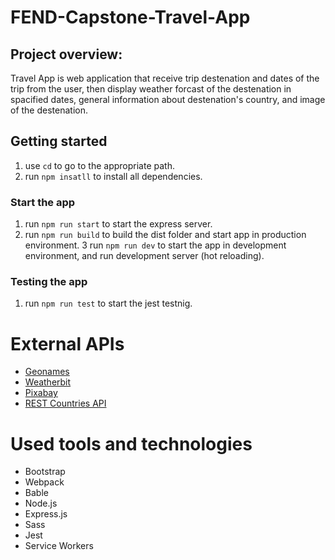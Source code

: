 # FEND-Capstone-Travel-App
## Project overview:
Travel App is web application that receive trip destenation and dates of the trip from the user, then display weather forcast of the destenation in spacified dates, general information about destenation's country, and image of the destenation.

## Getting started
1. use <code>cd</code> to go to the appropriate path.
2. run <code>npm insatll</code> to install all dependencies.
### Start the app
1. run <code>npm run start</code> to start the express server.
2. run <code>npm run build</code> to build the dist folder and start app in production environment.
3 run <code>npm run dev</code> to start the app in development environment, and run development server (hot reloading).
### Testing the app
1. run <code>npm run test</code> to start the jest testnig.


# External APIs
  * <a target="_blank" href="http://www.geonames.org/export/web-services.html">Geonames</a>
  * <a target="_blank" href="https://www.weatherbit.io/account/create">Weatherbit</a>
  * <a target="_blank" href="https://pixabay.com/api/docs/">Pixabay</a>
  * <a target="_blank" href="https://restcountries.eu/">REST Countries API</a>


# Used tools and technologies
  * Bootstrap
  * Webpack
  * Bable
  * Node.js
  * Express.js
  * Sass
  * Jest
  * Service Workers

